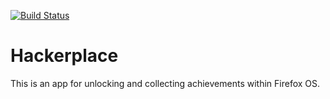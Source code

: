 [![Build Status](https://travis-ci.org/fxos/achievements.svg?branch=master)](https://travis-ci.org/fxos/achievements)

# Hackerplace
This is an app for unlocking and collecting achievements within Firefox OS.
